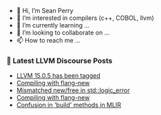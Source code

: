 - 👋 Hi, I’m Sean Perry
- 👀 I’m interested in compilers (c++, COBOL, llvm)
- 🌱 I’m currently learning ...
- 💞️ I’m looking to collaborate on ...
- 📫 How to reach me ...

<!---
s66perry/s66perry is a ✨ special ✨ repository because its `README.md` (this file) appears on your GitHub profile.
You can click the Preview link to take a look at your changes.
--->
### 📕 Latest LLVM Discourse Posts

<!-- DISCOURSE-LLVM:START -->
- [LLVM 15.0.5 has been tagged](https://discourse.llvm.org/t/llvm-15-0-5-has-been-tagged/66615#post_12)
- [Compiling with flang-new](https://discourse.llvm.org/t/compiling-with-flang-new/66808#post_7)
- [Mismatched new/free in std::logic_error](https://discourse.llvm.org/t/mismatched-new-free-in-std-logic-error/66682#post_3)
- [Compiling with flang-new](https://discourse.llvm.org/t/compiling-with-flang-new/66808#post_6)
- [Confusion in &#39;build&#39; methods in MLIR](https://discourse.llvm.org/t/confusion-in-build-methods-in-mlir/66806#post_2)
<!-- DISCOURSE-LLVM:END -->
